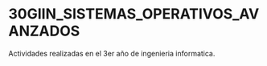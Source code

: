 # 30GIIN_SISTEMAS_OPERATIVOS_AVANZADOS
Actividades realizadas en el 3er año de ingenieria informatica. 
